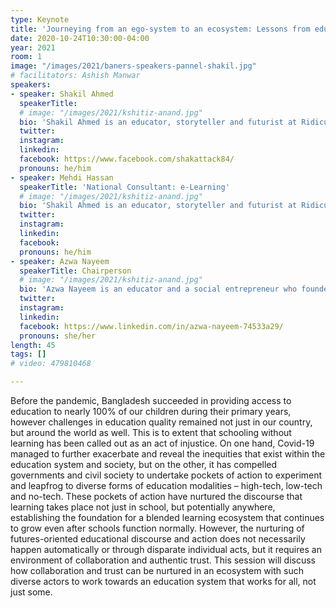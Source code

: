 ```yaml
---
type: Keynote
title: 'Journeying from an ego-system to an ecosystem: Lessons from educational communities in Bangladesh'
date: 2020-10-24T10:30:00-04:00
year: 2021
room: 1
image: "/images/2021/baners-speakers-pannel-shakil.jpg"
# facilitators: Ashish Manwar
speakers:
- speaker: Shakil Ahmed
  speakerTitle: 
  # image: "/images/2021/kshitiz-anand.jpg"
  bio: 'Shakil Ahmed is an educator, storyteller and futurist at Ridiculous Futures and network coordinator for #NextGenEdu. As a futurist, he has facilitated foresight with diverse organizations, including the futures of health in 2030 with BRAC, the futures of education in 2041 with the Prime Minister’s Office, Bangladesh and the future of work in 2040 with trade unions. His bachelor’s was in Theoretical Physics at the National University of Singapore and his Masters’ was in Educational Leadership and School Improvement at BRAC University. In 2019, he was recognized as a Next Generation Foresight Practitioner by the School of International Futures. '
  twitter: 
  instagram: 
  linkedin: 
  facebook: https://www.facebook.com/shakattack84/
  pronouns: he/him
- speaker: Mehdi Hassan
  speakerTitle: 'National Consultant: e-Learning'   
  # image: "/images/2021/kshitiz-anand.jpg"
  bio: 'Shakil Ahmed is an educator, storyteller and futurist at Ridiculous Futures and network coordinator for #NextGenEdu. As a futurist, he has facilitated foresight with diverse organizations, including the futures of health in 2030 with BRAC, the futures of education in 2041 with the Prime Minister’s Office, Bangladesh and the future of work in 2040 with trade unions. His bachelor’s was in Theoretical Physics at the National University of Singapore and his Masters’ was in Educational Leadership and School Improvement at BRAC University. In 2019, he was recognized as a Next Generation Foresight Practitioner by the School of International Futures. '
  twitter: 
  instagram: 
  linkedin: 
  facebook: 
  pronouns: he/him
- speaker: Azwa Nayeem
  speakerTitle: Chairperson
  # image: "/images/2021/kshitiz-anand.jpg"
  bio: 'Azwa Nayeem is an educator and a social entrepreneur who founded Alokito Hridoy (meaning enlightened soul in Bangla) Foundation and Alokito Teachers with the belief that equitable education is the most powerful tool to break the cycle of poverty and develop enlightened souls. She builds evidence-driven teaching-learning innovations in her low-cost charter school. Then scales the most effective approaches across the country through her teacher development initiative.'
  twitter: 
  instagram: 
  linkedin: 
  facebook: https://www.linkedin.com/in/azwa-nayeem-74533a29/
  pronouns: she/her
length: 45
tags: []
# video: 479810468

---
```


Before the pandemic, Bangladesh succeeded in providing access to education to nearly 100% of our children during their primary years, however challenges in education quality remained not just in our country, but around the world as well. This is to extent that schooling without learning has been called out as an act of injustice. On one hand, Covid-19 managed to further exacerbate and reveal the inequities that exist within the education system and society, but on the other, it has compelled governments and civil society to undertake pockets of action to experiment and leapfrog to diverse forms of education modalities – high-tech, low-tech and no-tech. These pockets of action have nurtured the discourse that learning takes place not just in school, but potentially anywhere, establishing the foundation for a blended learning ecosystem that continues to grow even after schools function normally. However, the nurturing of futures-oriented educational discourse and action does not necessarily happen automatically or through disparate individual acts, but it requires an environment of collaboration and authentic trust. This session will discuss how collaboration and trust can be nurtured in an ecosystem with such diverse actors to work towards an education system that works for all, not just some.